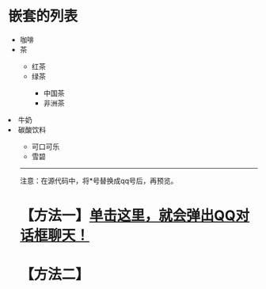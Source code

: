 

<html>
<hred>
<title>10-26作业</title>
</herd>
<body>
<h1>嵌套的列表</h1>
<ul>
<li>咖啡</li>
<li>茶</li>
<ul>
<li>红茶</li>
<li>绿茶</li>
<ul>
<li>中国茶</li>
<li>非洲茶</li>
</ul>
</ul>
</ul>
<li>牛奶</li>
<li>碳酸饮料</li>
<ul>
<ul>
<li>可口可乐</li>
<li>雪碧</li>
</ul>
<hr>
注意：在源代码中，将*号替换成qq号后，再预览。
<h1>【方法一】<a href="http://wpa.qq.com/msgrd?v=3&uin=3441938045&site=qq&menu=yes" target="_blank">单击这里，就会弹出QQ对话框聊天！</a>
<h1>【方法二】<a href="http://wpa.qq.com/msgrd?v=3&uin=3441938045
&site=qq&menu=yes" target="_blank"><img src="http://wpa.qq.com/pa?p=2:3441938045
:51" alt="" title=""></a>
</body>
</html>

